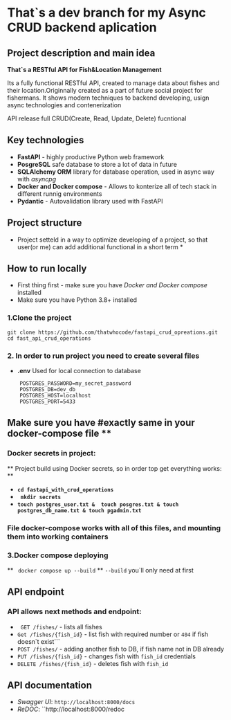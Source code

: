 # That`s a dev branch for my Async CRUD backend aplication

## Project description and main idea
**That`s a  RESTful API for Fish&Location Management**

Its a fully functional RESTful API, created to manage data about fishes and their location.Originnally created as a part of future social project for fishermans. It shows modern techniques to backend developing, usign async technologies and contenerization

API release full CRUD(Create, Read, Update, Delete) fucntional

## Key technologies

 - **FastAPI** - highly productive Python web framework
 - **PosgreSQL** safe database to store a lot of data in future
 - **SQLAlchemy ORM** library for database operation, used in async way with *asyncpg*
 - **Docker and Docker compose** - Allows to konterize all of tech stack in different runnig environments
 - **Pydantic** - Autovalidation library used with FastAPI

## Project structure

* Project setteld in a way to optimize developing of a project, so that user(or me) can add additional functional in a short term *

## How to run locally
 -  First thing first - make sure you have *Docker and Docker compose* installed
 -  Make sure you have Python 3.8+ installed

### 1.Clone the project
```
git clone https://github.com/thatwhocode/fastapi_crud_opreations.git
cd fast_api_crud_operations
```

### 2. In order to run project you need to create several files
 - **.env**
Used for local connection to database

``` POSTGRES_USER=dev
    POSTGRES_PASSWORD=my_secret_password
    POSTGRES_DB=dev_db
    POSTGRES_HOST=localhost
    POSTGRES_PORT=5433
```

## Make sure you have #exactly  same in your docker-compose file **

### Docker secrets in project:
** Project build using Docker secrets, so in order top get everything works: **
 - **```cd fastapi_with_crud_operations```**
 - **``` mkdir secrets```**
 - **```touch postgres_user.txt &  touch posgres.txt & touch  postgres_db_name.txt & touch pgadmin.txt```**
### File docker-compose works with all of this files, and mounting them into working containers


### 3.Docker compose deploying
** ``` docker compose up --build``` **
```--build``` you`ll only need at first


## API endpoint
### API allows next methods and endpoint:
 - ``` GET /fishes/``` - lists all fishes
 - ```Get /fishes/{fish_id}``` - list fish with required number or ```404``` if fish doesn`t exist```
 - ```POST /fishes/``` - adding another fish to DB, if fish name not in DB already
 - ```PUT /fishes/{fish_id}``` - changes fish with ```fish_id``` credentials
 - ```DELETE /fishes/{fish_id}``` - deletes fish with ```fish_id```
## API documentation
 - *Swagger UI*: ```http://localhost:8000/docs```
 - *ReDOC*: ``http://localhost:8000/redoc





